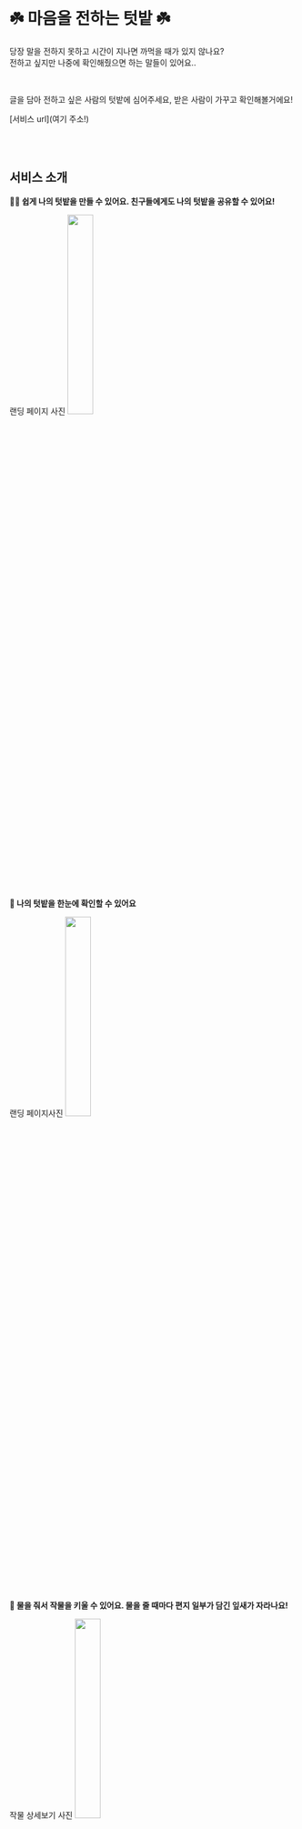 # ☘️ 마음을 전하는 텃밭 ☘️

당장 말을 전하지 못하고 시간이 지나면 까먹을 때가 있지 않나요?<br/>
전하고 싶지만 나중에 확인해줬으면 하는 말들이 있어요..

<br/>

글을 담아 전하고 싶은 사람의 텃밭에 심어주세요, 받은 사람이 가꾸고 확인해볼거에요!

[서비스 url](여기 주소!)

<br/>
<br/>

## 서비스 소개
**👨‍🌾 쉽게 나의 텃밭을 만들 수 있어요. 친구들에게도 나의 텃밭을 공유할 수 있어요!**
<div>
랜딩 페이지 사진
<img src="https://user-images.githubusercontent.com/59170680/204469702-3f117d5b-7732-4ccb-85ca-01bf94ff07ec.png" width="30%" />
</div>

<br/>

**🌱 나의 텃밭을 한눈에 확인할 수 있어요**
<div>
랜딩 페이지사진
<img src="https://user-images.githubusercontent.com/59170680/204469702-3f117d5b-7732-4ccb-85ca-01bf94ff07ec.png" width="30%" />
</div>

<br/>

**🚰 물을 줘서 작물을 키울 수 있어요. 물을 줄 때마다 편지 일부가 담긴 잎새가 자라나요!**
<div>
작물 상세보기 사진
<img src="https://user-images.githubusercontent.com/59170680/204469702-3f117d5b-7732-4ccb-85ca-01bf94ff07ec.png" width="30%" />
</div>

<br/>

**🍎 물을 다 주면, 작물을 수확해 편지를 열어볼 수 있어요**
<div>
편지 내용 사진
<img src="https://user-images.githubusercontent.com/59170680/204469702-3f117d5b-7732-4ccb-85ca-01bf94ff07ec.png" width="30%" /> 
</div>

<br/>

**💚 수확한 작물 목록과 담긴 편지를 확인할 수 있어요**
<div>
받은 편지 목록 사진
<img src="https://user-images.githubusercontent.com/59170680/204469702-3f117d5b-7732-4ccb-85ca-01bf94ff07ec.png" width="30%" />
</div>

<br/>

**🥜 친구의 텃밭에 편지를 담은 씨앗을 심어줄 수 있어요, 원하는 씨앗을 골라보세요!**
<div>
씨앗 주머니 사진
<img src="https://user-images.githubusercontent.com/59170680/204469702-3f117d5b-7732-4ccb-85ca-01bf94ff07ec.png" width="30%" />
</div>

<br/>
<br/>

## 🛠️ Stacks
**Backend**
- Spring boot
- JPA
- Postgre
- Docker
- AWS beanstalk

**Frontend**
- React
- Typescript
- Redux toolkit
- React query
- Tailwind css
- Github pages

<br/>
<br/>

## 👨‍👩‍👧‍👦 Members
**Backend**
<div>
  
| [bluewow](https://github.com/bluewow) | [kibum414](https://github.com/kibum414)
|:---:|:---:|
|<img width="120" alt="bluewow" src="https://avatars.githubusercontent.com/u/16996054?v=4">|<img width="120" alt="kibum414" src="https://avatars.githubusercontent.com/u/76759852?v=4">

</div>

<br/>

**Frontend**
<div>
  
| [jihyunleeme](https://github.com/jihyunleeme) | [g2hhh2ee](https://github.com/g2hhh2ee) | [msdio](https://github.com/msdio) | [wjunhee102](https://github.com/wjunhee102) | [Leejin-Yang](https://github.com/Leejin-Yang) | [userJu](https://github.com/userJu)
|:---:|:---:|:---:|:---:|:---:|:---:|
|<img width="120" alt="jihyunleeme" src="https://avatars.githubusercontent.com/u/40045979?v=4">|<img width="120" alt="g2hhh2ee" src="https://avatars.githubusercontent.com/u/57996351?v=4">|<img width="120" alt="msdio" src="https://avatars.githubusercontent.com/u/59170680?v=4">|<img width="120" alt="wjunhee102" src="https://avatars.githubusercontent.com/u/59816563?v=4">|<img width="120" alt="Leejin-Yang" src="https://avatars.githubusercontent.com/u/78616893?v=4">|<img width="120" alt="userJu" src="https://avatars.githubusercontent.com/u/87933367?v=4">

</div>

